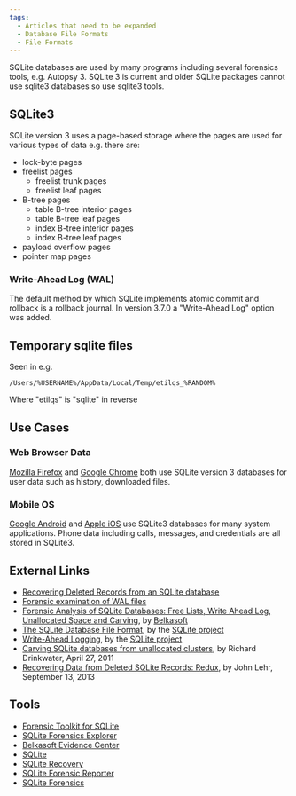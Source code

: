 ```yaml
---
tags:
  - Articles that need to be expanded
  - Database File Formats
  - File Formats
---
```

SQLite databases are used by many programs including several forensics tools,
e.g. Autopsy 3. SQLite 3 is current and older SQLite packages cannot use
sqlite3 databases so use sqlite3 tools.

## SQLite3

SQLite version 3 uses a page-based storage where the pages are used for
various types of data e.g. there are:

- lock-byte pages
- freelist pages
  - freelist trunk pages
  - freelist leaf pages
- B-tree pages
  - table B-tree interior pages
  - table B-tree leaf pages
  - index B-tree interior pages
  - index B-tree leaf pages
- payload overflow pages
- pointer map pages

### Write-Ahead Log (WAL)

The default method by which SQLite implements atomic commit and rollback
is a rollback journal. In version 3.7.0 a "Write-Ahead Log" option was
added.

## Temporary sqlite files

Seen in e.g.

    /Users/%USERNAME%/AppData/Local/Temp/etilqs_%RANDOM%

Where "etilqs" is "sqlite" in reverse

## Use Cases

### Web Browser Data

[Mozilla Firefox](mozilla_firefox.md) and [Google Chrome](google_chrome.md)
both use SQLite version 3 databases for user data such as history, downloaded
files.

### Mobile OS

[Google Android](android.md) and [Apple iOS](ios.md) use SQLite3
databases for many system applications. Phone data including calls, messages,
and credentials are all stored in SQLite3.

## External Links

- [Recovering Deleted Records from an SQLite database](https://sqliteforensictoolkit.com/recovering-deleted-records-from-an-sqlite-database/)
- [Forensic examination of WAL files](https://sqliteforensictoolkit.com/forensic-examination-of-sqlite-write-ahead-log-wal-files/)
- [Forensic Analysis of SQLite Databases: Free Lists, Write Ahead Log, Unallocated Space and Carving](https://belkasoft.com/sqlite-analysis),
  by [Belkasoft](belkasoft.md)
- [The SQLite Database File Format](https://sqlite.org/fileformat2.html),
  by the [SQLite project](sqlite.md)
- [Write-Ahead Logging](https://sqlite.org/wal.html),
  by the [SQLite project](sqlite.md)
- [Carving SQLite databases from unallocated clusters](http://forensicsfromthesausagefactory.blogspot.com/2011/04/carving-sqlite-databases-from.html),
  by Richard Drinkwater, April 27, 2011
- [Recovering Data from Deleted SQLite Records: Redux](https://linuxsleuthing.blogspot.com/2013/09/recovering-data-from-deleted-sqlite.html),
  by John Lehr, September 13, 2013

## Tools

- [Forensic Toolkit for SQLite](forensic_toolkit_for_sqlite.md)
- [SQLite Forensics Explorer](https://www.acquireforensics.com/products/sqlite-forensic-explorer/)
- [Belkasoft Evidence Center](belkasoft.md)
- [SQLite](sqlite.md)
- [SQLite Recovery](sqlite_recovery.md)
- [SQLite Forensic Reporter](sqlite_forensic_reporter.md)
- [SQLite Forensics](https://www.freeviewer.org/sqlite/forensics/)
